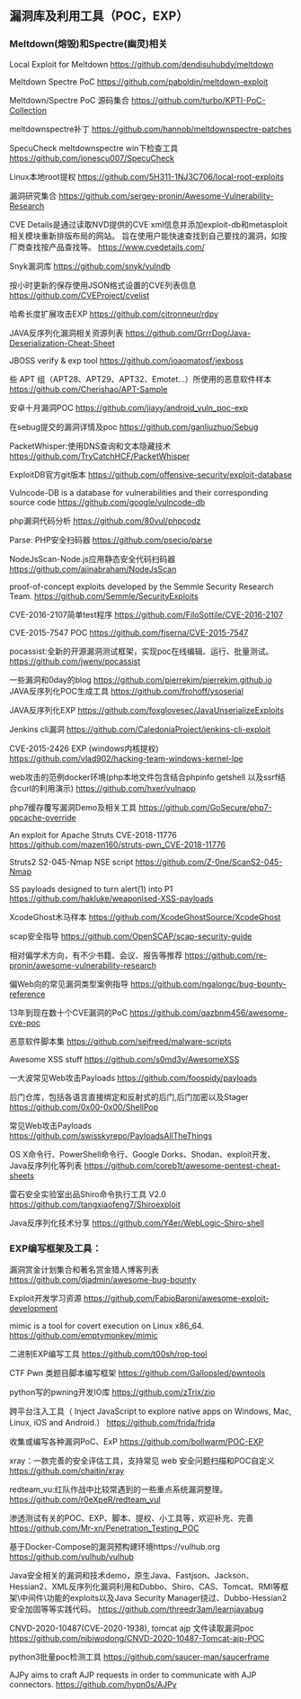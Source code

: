 ## 漏洞库及利用工具（POC，EXP）

### Meltdown(熔毁)和Spectre(幽灵)相关

Local Exploit for Meltdown 
https://github.com/dendisuhubdy/meltdown

Meltdown Spectre PoC
https://github.com/paboldin/meltdown-exploit

Meltdown/Spectre PoC 源码集合
https://github.com/turbo/KPTI-PoC-Collection

meltdownspectre补丁
https://github.com/hannob/meltdownspectre-patches

SpecuCheck meltdownspectre win下检查工具 
https://github.com/ionescu007/SpecuCheck

Linux本地root提权
https://github.com/5H311-1NJ3C706/local-root-exploits

漏洞研究集合 
https://github.com/sergey-pronin/Awesome-Vulnerability-Research

CVE Details是通过读取NVD提供的CVE xml信息并添加exploit-db和metasploit相关模块重新排版布局的网站。
旨在使用户能快速查找到自己要找的漏洞，如按厂商查找按产品查找等。
https://www.cvedetails.com/

Snyk漏洞库
https://github.com/snyk/vulndb

按小时更新的保存使用JSON格式设置的CVE列表信息 
https://github.com/CVEProject/cvelist

哈希长度扩展攻击EXP
https://github.com/citronneur/rdpy

JAVA反序列化漏洞相关资源列表
https://github.com/GrrrDog/Java-Deserialization-Cheat-Sheet

JBOSS verify &amp; exp tool
https://github.com/joaomatosf/jexboss

些 APT 组（APT28、APT29、APT32、Emotet...）所使用的恶意软件样本
https://github.com/Cherishao/APT-Sample

安卓十月漏洞POC
https://github.com/jiayy/android_vuln_poc-exp

在sebug提交的漏洞详情及poc
https://github.com/ganliuzhuo/Sebug

PacketWhisper:使用DNS查询和文本隐藏技术
https://github.com/TryCatchHCF/PacketWhisper

ExploitDB官方git版本
https://github.com/offensive-security/exploit-database

Vulncode-DB is a database for vulnerabilities and their corresponding source code
https://github.com/google/vulncode-db

php漏洞代码分析
https://github.com/80vul/phpcodz

Parse: PHP安全扫码器
https://github.com/psecio/parse

NodeJsScan-Node.js应用静态安全代码扫码器
https://github.com/ajinabraham/NodeJsScan

proof-of-concept exploits developed by the Semmle Security Research Team. 
https://github.com/Semmle/SecurityExploits

CVE-2016-2107简单test程序
https://github.com/FiloSottile/CVE-2016-2107

CVE-2015-7547 POC
https://github.com/fjserna/CVE-2015-7547

pocassist:全新的开源漏洞测试框架，实现poc在线编辑、运行、批量测试。
https://github.com/jweny/pocassist

一些漏洞和0day的blog
https://github.com/pierrekim/pierrekim.github.io
JAVA反序列化POC生成工具
https://github.com/frohoff/ysoserial

JAVA反序列化EXP
https://github.com/foxglovesec/JavaUnserializeExploits

Jenkins cli漏洞
https://github.com/CaledoniaProject/jenkins-cli-exploit

CVE-2015-2426 EXP (windows内核提权)
https://github.com/vlad902/hacking-team-windows-kernel-lpe

web攻击的范例docker环境(php本地文件包含结合phpinfo getshell 以及ssrf结合curl的利用演示)
https://github.com/hxer/vulnapp

php7缓存覆写漏洞Demo及相关工具
https://github.com/GoSecure/php7-opcache-override

An exploit for Apache Struts CVE-2018-11776 
https://github.com/mazen160/struts-pwn_CVE-2018-11776

Struts2 S2-045-Nmap NSE script
https://github.com/Z-0ne/ScanS2-045-Nmap

SS payloads designed to turn alert(1) into P1 
https://github.com/hakluke/weaponised-XSS-payloads

XcodeGhost木马样本
https://github.com/XcodeGhostSource/XcodeGhost

scap安全指导
https://github.com/OpenSCAP/scap-security-guide

相对偏学术方向，有不少书籍、会议、报告等推荐 
https://github.com/re-pronin/awesome-vulnerability-research

偏Web向的常见漏洞类型案例指导
https://github.com/ngalongc/bug-bounty-reference

13年到现在数十个CVE漏洞的PoC 
https://github.com/qazbnm456/awesome-cve-poc

恶意软件脚本集 
https://github.com/seifreed/malware-scripts

Awesome XSS stuff
https://github.com/s0md3v/AwesomeXSS

一大波常见Web攻击Payloads 
https://github.com/foospidy/payloads

后门仓库，包括各语言直接绑定和反射式的后门,后门加密以及Stager
https://github.com/0x00-0x00/ShellPop

常见Web攻击Payloads 
https://github.com/swisskyrepo/PayloadsAllTheThings

OS X命令行、PowerShell命令行、Google Dorks、Shodan、exploit开发、Java反序列化等列表
https://github.com/coreb1t/awesome-pentest-cheat-sheets

雷石安全实验室出品Shiro命令执行工具 V2.0
https://github.com/tangxiaofeng7/Shiroexploit

Java反序列化技术分享
https://github.com/Y4er/WebLogic-Shiro-shell

### EXP编写框架及工具：

漏洞赏金计划集合和著名赏金猎人博客列表 
https://github.com/djadmin/awesome-bug-bounty

Exploit开发学习资源 
https://github.com/FabioBaroni/awesome-exploit-development

mimic is a tool for covert execution on Linux x86_64.
https://github.com/emptymonkey/mimic

二进制EXP编写工具
https://github.com/t00sh/rop-tool

CTF Pwn 类题目脚本编写框架
https://github.com/Gallopsled/pwntools

python写的pwning开发IO库
https://github.com/zTrix/zio

跨平台注入工具（ Inject JavaScript to explore native apps on Windows, Mac, Linux, iOS and Android.）
https://github.com/frida/frida

收集或编写各种漏洞PoC、ExP
https://github.com/bollwarm/POC-EXP

xray：一款完善的安全评估工具，支持常见 web 安全问题扫描和POC自定义
https://github.com/chaitin/xray

redteam_vu:红队作战中比较常遇到的一些重点系统漏洞整理。 
https://github.com/r0eXpeR/redteam_vul

渗透测试有关的POC、EXP、脚本、提权、小工具等，欢迎补充、完善
https://github.com/Mr-xn/Penetration_Testing_POC

基于Docker-Compose的漏洞预构建环境https://vulhub.org
https://github.com/vulhub/vulhub

Java安全相关的漏洞和技术demo，原生Java、Fastjson、Jackson、Hessian2、XML反序列化漏洞利用和Dubbo、Shiro、CAS、Tomcat、RMI等框架\中间件\功能的exploits以及Java Security Manager绕过、Dubbo-Hessian2安全加固等等实践代码。
https://github.com/threedr3am/learnjavabug

CNVD-2020-10487(CVE-2020-1938), tomcat ajp 文件读取漏洞poc 
https://github.com/nibiwodong/CNVD-2020-10487-Tomcat-ajp-POC

python3批量poc检测工具 
https://github.com/saucer-man/saucerframe

AJPy aims to craft AJP requests in order to communicate with AJP connectors.
https://github.com/hypn0s/AJPy
